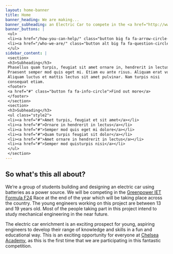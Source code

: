 ```yaml
---
layout: home-banner
title: Home
banner_heading: We are making...
banner_subheading: an Electric Car to compete in the <a href="http://www.greenpower.co.uk/racing/formula24">Greenpower F24 race</a>!
banner_buttons: |
 <ul>
 <li><a href="/how-you-can-help/" class="button big fa fa-arrow-circle-right">Help us do it</a></li>
 <li><a href="/who-we-are/" class="button alt big fa fa-question-circle">More info</a></li>
 </ul>
sidebar_content: |
 <section>
 <h3>Subheading</h3>
 Phasellus quam turpis, feugiat sit amet ornare in, hendrerit in lectus. 
 Praesent semper mod quis eget mi. Etiam eu ante risus. Aliquam erat volutpat. 
 Aliquam luctus et mattis lectus sit amet pulvinar. Nam turpis nisi 
 consequat etiam.
 <footer>
 <a href="#" class="button fa fa-info-circle">Find out more</a>
 </footer>
 </section>
 <section>
 <h3>Subheading</h3>
 <ul class="style2">
 <li><a href="#">Amet turpis, feugiat et sit amet</a></li>
 <li><a href="#">Ornare in hendrerit in lectus</a></li>
 <li><a href="#">Semper mod quis eget mi dolore</a></li>
 <li><a href="#">Quam turpis feugiat sit dolor</a></li>
 <li><a href="#">Amet ornare in hendrerit in lectus</a></li>
 <li><a href="#">Semper mod quisturpis nisi</a></li>
 </ul>
 </section>
---
```

## So what's this all about?

We’re a group of students building and designing an electric car using batteries as a power source. We will be competing in the [Greenpower IET Formula F24](http://www.greenpower.co.uk/racing/formula24) Race at the end of the year which will be taking place across the country. The young engineers working on this project are between 13 and 19 years old. Most of the people taking part in this project intend to study mechanical engineering in the near future.

The electric car enrichment is an exciting prospect for young, aspiring engineers to develop their range of knowledge and skills in a fun and educational way. This is an exciting opportunity for everyone at [Chelsea Academy](http://chelsea-academy.org/), as this is the first time that we are participating in this fantastic competition.